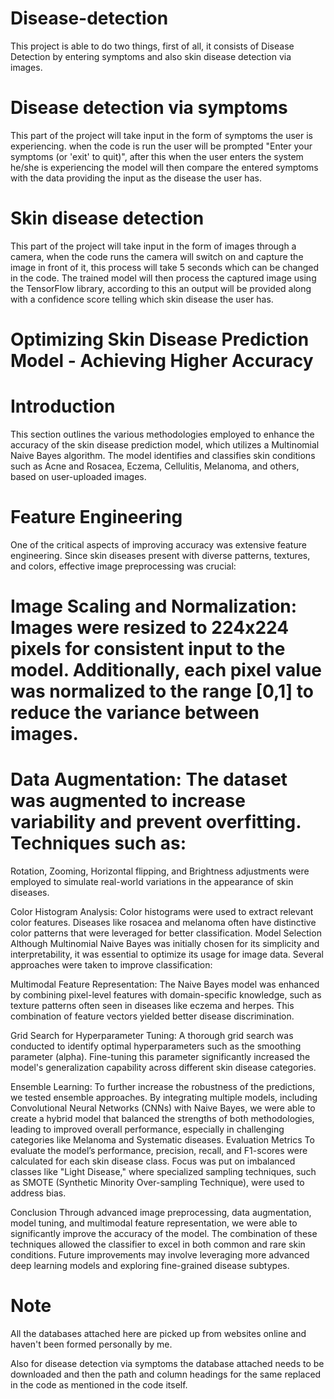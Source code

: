 # Disease-detection 
This project is able to do two things, first of all, it consists of Disease Detection by entering symptoms and also skin disease detection via images.

# Disease detection via symptoms 

This part of the project will take input in the form of symptoms the user is experiencing. when the code is run the user will be prompted 
"Enter your symptoms (or 'exit' to quit)", after this when the user enters the system he/she is experiencing the model will then compare the entered 
symptoms with the data providing the input as the disease the user has.

# Skin disease detection 

This part of the project will take input in the form of images through a camera, when the code runs the camera will switch on and capture the image in
front of it, this process will take 5 seconds which can be changed in the code. The trained model will then process the captured image using the TensorFlow 
library, according to this an output will be provided along with a confidence score telling which skin disease the user has. 

# Optimizing Skin Disease Prediction Model - Achieving Higher Accuracy
# Introduction 
This section outlines the various methodologies employed to enhance the accuracy of the skin disease prediction model, which utilizes a Multinomial Naive Bayes algorithm. The model identifies and classifies skin conditions such as Acne and Rosacea, Eczema, Cellulitis, Melanoma, and others, based on user-uploaded images.

# Feature Engineering
One of the critical aspects of improving accuracy was extensive feature engineering. Since skin diseases present with diverse patterns, textures, and colors, effective image preprocessing was crucial:

# Image Scaling and Normalization: Images were resized to 224x224 pixels for consistent input to the model. Additionally, each pixel value was normalized to the range [0,1] to reduce the variance between images.

# Data Augmentation: The dataset was augmented to increase variability and prevent overfitting. Techniques such as:

Rotation,
Zooming,
Horizontal flipping, and
Brightness adjustments
were employed to simulate real-world variations in the appearance of skin diseases.


Color Histogram Analysis: Color histograms were used to extract relevant color features. Diseases like rosacea and melanoma often have distinctive color patterns that were leveraged for better classification.
Model Selection
Although Multinomial Naive Bayes was initially chosen for its simplicity and interpretability, it was essential to optimize its usage for image data. Several approaches were taken to improve classification:

Multimodal Feature Representation: The Naive Bayes model was enhanced by combining pixel-level features with domain-specific knowledge, such as texture patterns often seen in diseases like eczema and herpes. This combination of feature vectors yielded better disease discrimination.

Grid Search for Hyperparameter Tuning: A thorough grid search was conducted to identify optimal hyperparameters such as the smoothing parameter (alpha). Fine-tuning this parameter significantly increased the model's generalization capability across different skin disease categories.


Ensemble Learning: To further increase the robustness of the predictions, we tested ensemble approaches. By integrating multiple models, including Convolutional Neural Networks (CNNs) with Naive Bayes, we were able to create a hybrid model that balanced the strengths of both methodologies, leading to improved overall performance, especially in challenging categories like Melanoma and Systematic diseases.
Evaluation Metrics
To evaluate the model’s performance, precision, recall, and F1-scores were calculated for each skin disease class. Focus was put on imbalanced classes like "Light Disease," where specialized sampling techniques, such as SMOTE (Synthetic Minority Over-sampling Technique), were used to address bias.


Conclusion
Through advanced image preprocessing, data augmentation, model tuning, and multimodal feature representation, we were able to significantly improve the accuracy of the model. The combination of these techniques allowed the classifier to excel in both common and rare skin conditions. Future improvements may involve leveraging more advanced deep learning models and exploring fine-grained disease subtypes.



# Note

All the databases attached here are picked up from websites online and haven't been formed personally by me.

Also for disease detection via symptoms the database attached needs to be downloaded and then the path and column headings for the same replaced in the code
as mentioned in the code itself.

